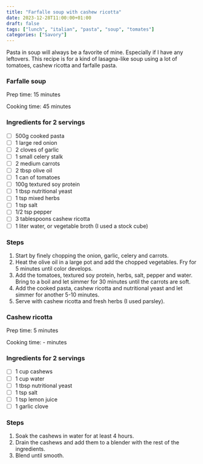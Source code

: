 ```yaml
---
title: "Farfalle soup with cashew ricotta"
date: 2023-12-28T11:00:00+01:00
draft: false
tags: ["lunch", "italian", "pasta", "soup", "tomates"]
categories: ["Savory"]
---
```


Pasta in soup will always be a favorite of mine. Especially if I have any leftovers. This recipe is for a kind of lasagna-like soup using a lot of tomatoes, cashew ricotta and farfalle pasta.

<div class="recipe">
<h3 class="title">Farfalle soup</h3>

Prep time: 15 minutes

Cooking time: 45 minutes

### Ingredients for 2 servings
- [ ] 500g cooked pasta
- [ ] 1 large red onion
- [ ] 2 cloves of garlic
- [ ] 1 small celery stalk
- [ ] 2 medium carrots
- [ ] 2 tbsp olive oil
- [ ] 1 can of tomatoes
- [ ] 100g textured soy protein
- [ ] 1 tbsp nutritional yeast
- [ ] 1 tsp mixed herbs
- [ ] 1 tsp salt
- [ ] 1/2 tsp pepper
- [ ] 3 tablespoons cashew ricotta
- [ ] 1 liter water, or vegetable broth (I used a stock cube)

### Steps
1. Start by finely chopping the onion, garlic, celery and carrots.
2. Heat the olive oil in a large pot and add the chopped vegetables. Fry for 5 minutes until color develops.
3. Add the tomatoes, textured soy protein, herbs, salt, pepper and water. Bring to a boil and let simmer for 30 minutes until the carrots are soft.
4. Add the cooked pasta, cashew ricotta and nutritional yeast and let simmer for another 5-10 minutes.
5. Serve with cashew ricotta and fresh herbs (I used parsley).

</div>

<div class="recipe">
<h3 class="title">Cashew ricotta</h3>

Prep time: 5 minutes

Cooking time: - minutes

### Ingredients for 2 servings
- [ ] 1 cup cashews
- [ ] 1 cup water
- [ ] 1 tbsp nutritional yeast
- [ ] 1 tsp salt
- [ ] 1 tsp lemon juice
- [ ] 1 garlic clove

### Steps
1. Soak the cashews in water for at least 4 hours.
2. Drain the cashews and add them to a blender with the rest of the ingredients.
3. Blend until smooth.

</div>

